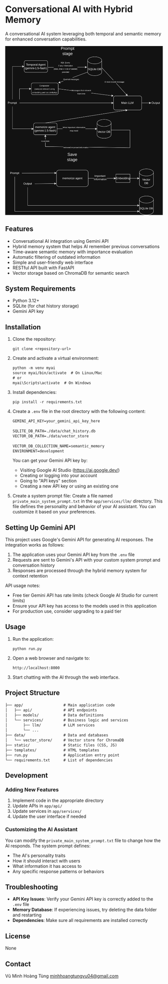 # Conversational AI with Hybrid Memory

A conversational AI system leveraging both temporal and semantic memory for enhanced conversation capabilities.

![Model diagram](Model_diagram.png)

## Features

- Conversational AI integration using Gemini API
- Hybrid memory system that helps AI remember previous conversations
- Time-aware semantic memory with importance evaluation
- Automatic filtering of outdated information
- Simple and user-friendly web interface
- RESTful API built with FastAPI
- Vector storage based on ChromaDB for semantic search

## System Requirements

- Python 3.12+
- SQLite (for chat history storage)
- Gemini API key

## Installation

1. Clone the repository:
   ```
   git clone <repository-url>
   ```

2. Create and activate a virtual environment:
   ```
   python -m venv myai
   source myai/bin/activate  # On Linux/Mac
   # or
   myai\Scripts\activate  # On Windows
   ```

3. Install dependencies:
   ```
   pip install -r requirements.txt
   ```

4. Create a `.env` file in the root directory with the following content:
    ```
    GEMINI_API_KEY=your_gemini_api_key_here

    SQLITE_DB_PATH=./data/chat_history.db
    VECTOR_DB_PATH=./data/vector_store

    VECTOR_DB_COLLECTION_NAME=semantic_memory
    ENVIRONMENT=development
    ```
   
   You can get your Gemini API key by:
   - Visiting Google AI Studio (https://ai.google.dev/)
   - Creating or logging into your account
   - Going to "API keys" section
   - Creating a new API key or using an existing one

5. Create a system prompt file:
   Create a file named `private_main_system_prompt.txt` in the `app/services/llm/` directory. This file defines the personality and behavior of your AI assistant. You can customize it based on your preferences.

## Setting Up Gemini API

This project uses Google's Gemini API for generating AI responses. The integration works as follows:

1. The application uses your Gemini API key from the `.env` file
2. Requests are sent to Gemini's API with your custom system prompt and conversation history
3. Responses are processed through the hybrid memory system for context retention

API usage notes:
- Free tier Gemini API has rate limits (check Google AI Studio for current limits)
- Ensure your API key has access to the models used in this application
- For production use, consider upgrading to a paid tier

## Usage

1. Run the application:
   ```
   python run.py
   ```

2. Open a web browser and navigate to:
   ```
   http://localhost:8000
   ```

3. Start chatting with the AI through the web interface.

## Project Structure

```
├── app/                  # Main application code
│   ├── api/              # API endpoints
│   ├── models/           # Data definitions
│   └── services/         # Business logic and services
│       ├── llm/          # LLM services
│       └── ...
├── data/                 # Data and databases
│   └── vector_store/     # Vector store for ChromaDB
├── static/               # Static files (CSS, JS)
├── templates/            # HTML templates
├── run.py                # Application entry point
└── requirements.txt      # List of dependencies
```

## Development

### Adding New Features

1. Implement code in the appropriate directory
2. Update APIs in `app/api/`
3. Update services in `app/services/`
4. Update the user interface if needed

### Customizing the AI Assistant

You can modify the `private_main_system_prompt.txt` file to change how the AI responds. The system prompt defines:
- The AI's personality traits
- How it should interact with users
- What information it has access to
- Any specific response patterns or behaviors

## Troubleshooting

- **API Key Issues**: Verify your Gemini API key is correctly added to the `.env` file
- **Memory Database**: If experiencing issues, try deleting the data folder and restarting
- **Dependencies**: Make sure all requirements are installed correctly

## License

None
## Contact

Vũ Minh Hoàng Tùng
minhhoangtungvu04@gmail.com
